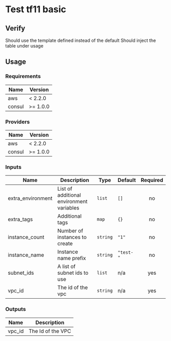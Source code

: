# Test tf11 basic

## Verify

Should use the template defined instead of the default
Should inject the table under usage

## Usage

<!--- BEGIN_TF_DOCS --->
### Requirements

| Name | Version |
|------|---------|
| aws | < 2.2.0 |
| consul | >= 1.0.0 |

### Providers

| Name | Version |
|------|---------|
| aws | < 2.2.0 |
| consul | >= 1.0.0 |

### Inputs

| Name | Description | Type | Default | Required |
|------|-------------|------|---------|:--------:|
| extra\_environment | List of additional environment variables | `list` | `[]` | no |
| extra\_tags | Additional tags | `map` | `{}` | no |
| instance\_count | Number of instances to create | `string` | `"1"` | no |
| instance\_name | Instance name prefix | `string` | `"test-"` | no |
| subnet\_ids | A list of subnet ids to use | `list` | n/a | yes |
| vpc\_id | The id of the vpc | `string` | n/a | yes |

### Outputs

| Name | Description |
|------|-------------|
| vpc\_id | The Id of the VPC |

<!--- END_TF_DOCS --->

